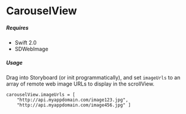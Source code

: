 # CarouselView

##### Requires
- Swift 2.0
- SDWebImage

##### Usage
Drag into Storyboard (or init programmatically), and set `imageUrls` to an array of remote web image URLs to display in the scrollView. 

````
carouselView.imageUrls = [
	"http://api.myappdomain.com/image123.jpg", 
	"http://api.myappdomain.com/image456.jpg" ]
````

